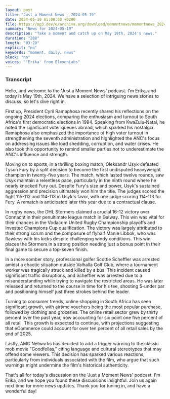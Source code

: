 ```yaml
---
layout: post
title: "Just a Moment News - 2024-05-19"
date: 2024-05-19 05:08:08 +0200
file: https://op3.dev/e/archive.org/download/momentnews/momentnews_2024-05-19.mp3
summary: "News for 2024-05-19"
description: "Take a moment and catch up on May 19th, 2024's news."
duration: "208"
length: "03:28"
explicit: "no"
keywords: "moment, daily, news"
block: "no"
voices: "'Erika' from ElevenLabs"
---
```


### Transcript

Hello, and welcome to the 'Just a Moment News' podcast. I'm Erika, and today is May 19th, 2024. We have a selection of intriguing news stories to discuss, so let's dive right in.

First up, President Cyril Ramaphosa recently shared his reflections on the ongoing 2024 elections, comparing the enthusiasm and turnout to South Africa's first democratic elections in 1994. Speaking from KwaZulu-Natal, he noted the significant voter queues abroad, which sparked his nostalgia. Ramaphosa also emphasized the importance of high voter turnout in strengthening the seventh administration and highlighted the ANC's focus on addressing issues like load shedding, corruption, and water crises. He also took this opportunity to remind smaller parties not to underestimate the ANC's influence and strength.

Moving on to sports, in a thrilling boxing match, Oleksandr Usyk defeated Tyson Fury by a split decision to become the first undisputed heavyweight champion in twenty-five years. The match, which lasted twelve rounds, saw Usyk maintain a relentless pace, particularly in the ninth round where he nearly knocked Fury out. Despite Fury's size and power, Usyk's sustained aggression and precision ultimately won him the title. The judges scored the fight 115-112 and 114-113 in Usyk's favor, with one judge scoring 114-113 for Fury. A rematch is anticipated later this year due to a contractual clause.

In rugby news, the DHL Stormers claimed a crucial 16-12 victory over Connacht in their penultimate league match in Galway. This win was vital for their chances in the Vodacom United Rugby Championship playoffs and Investec Champions Cup qualification. The victory was largely attributed to their strong scrum and the composure of flyhalf Manie Libbok, who was flawless with his kicks despite challenging windy conditions. This win places the Stormers in a strong position needing just a bonus point in their final game to secure a top-seven finish.

In a more somber story, professional golfer Scottie Scheffler was arrested amidst a chaotic situation outside Valhalla Golf Club, where a tournament worker was tragically struck and killed by a bus. This incident caused significant traffic disruptions, and Scheffler was arrested due to a misunderstanding while trying to navigate the restricted areas. He was later released and returned to the course in time for his tee, shooting 5-under par and positioning himself just three strokes behind the leader.

Turning to consumer trends, online shopping in South Africa has seen significant growth, with airtime vouchers being the most popular purchase, followed by clothing and groceries. The online retail sector grew by thirty percent over the past year, now accounting for six point one five percent of all retail. This growth is expected to continue, with projections suggesting that eCommerce could account for over ten percent of all retail sales by the end of 2025.

Lastly, AMC Networks has decided to add a trigger warning to the classic mob movie "Goodfellas," citing language and cultural stereotypes that may offend some viewers. This decision has sparked various reactions, particularly from individuals associated with the film, who argue that such warnings might undermine the film's historical authenticity.

That's all for today's discussion on the 'Just a Moment News' podcast. I'm Erika, and we hope you found these discussions insightful. Join us again next time for more news updates. Thank you for tuning in, and have a wonderful day!
